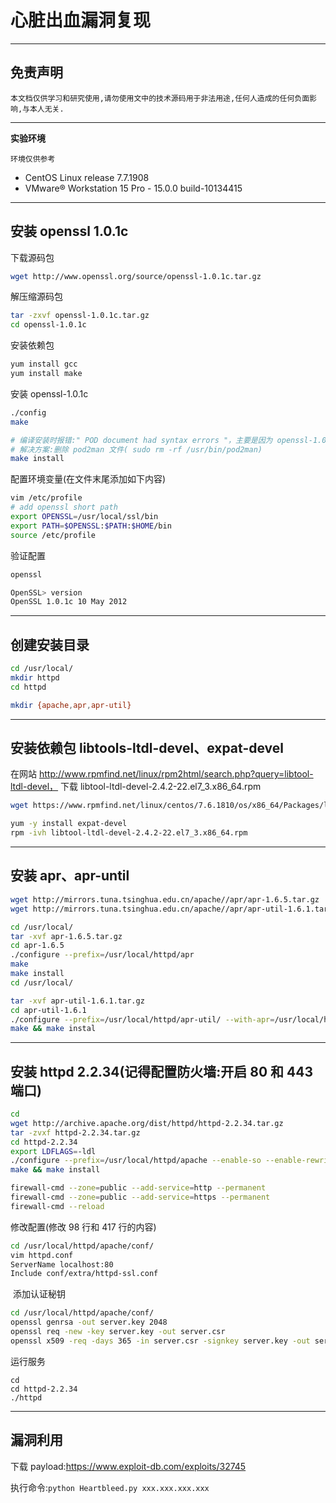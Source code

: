 # 心脏出血漏洞复现

---

## 免责声明

`本文档仅供学习和研究使用,请勿使用文中的技术源码用于非法用途,任何人造成的任何负面影响,与本人无关.`

---

**实验环境**

`环境仅供参考`

- CentOS Linux release 7.7.1908
- VMware® Workstation 15 Pro - 15.0.0 build-10134415

---

## 安装 openssl 1.0.1c

下载源码包
```bash
wget http://www.openssl.org/source/openssl-1.0.1c.tar.gz
```

解压缩源码包
```bash
tar -zxvf openssl-1.0.1c.tar.gz
cd openssl-1.0.1c
```

安装依赖包
```bash
yum install gcc
yum install make
```

安装 openssl-1.0.1c
```bash
./config
make

# 编译安装时报错:" POD document had syntax errors "，主要是因为 openssl-1.0.1c 版本和 perl 的版本不兼容.
# 解决方案:删除 pod2man 文件( sudo rm -rf /usr/bin/pod2man)
make install
```

配置环境变量(在文件末尾添加如下内容)
```bash
vim /etc/profile
# add openssl short path
export OPENSSL=/usr/local/ssl/bin
export PATH=$OPENSSL:$PATH:$HOME/bin
source /etc/profile
```

验证配置
```bash
openssl

OpenSSL> version
OpenSSL 1.0.1c 10 May 2012
```

---

## 创建安装目录

```bash
cd /usr/local/
mkdir httpd
cd httpd

mkdir {apache,apr,apr-util}
```

---

## 安装依赖包 libtools-ltdl-devel、expat-devel

在网站 http://www.rpmfind.net/linux/rpm2html/search.php?query=libtool-ltdl-devel，
下载 libtool-ltdl-devel-2.4.2-22.el7_3.x86_64.rpm

```bash
wget https://www.rpmfind.net/linux/centos/7.6.1810/os/x86_64/Packages/libtool-ltdl-devel-2.4.2-22.el7_3.x86_64.rpm

yum -y install expat-devel
rpm -ivh libtool-ltdl-devel-2.4.2-22.el7_3.x86_64.rpm
```

---

## 安装 apr、apr-until

```bash
wget http://mirrors.tuna.tsinghua.edu.cn/apache//apr/apr-1.6.5.tar.gz
wget http://mirrors.tuna.tsinghua.edu.cn/apache//apr/apr-util-1.6.1.tar.gz

cd /usr/local/
tar -xvf apr-1.6.5.tar.gz
cd apr-1.6.5
./configure --prefix=/usr/local/httpd/apr
make
make install
cd /usr/local/

tar -xvf apr-util-1.6.1.tar.gz
cd apr-util-1.6.1
./configure --prefix=/usr/local/httpd/apr-util/ --with-apr=/usr/local/httpd/apr
make && make instal
```

---

## 安装 httpd 2.2.34(记得配置防火墙:开启 80 和 443 端口)

```bash
cd
wget http://archive.apache.org/dist/httpd/httpd-2.2.34.tar.gz
tar -zvxf httpd-2.2.34.tar.gz
cd httpd-2.2.34
export LDFLAGS=-ldl
./configure --prefix=/usr/local/httpd/apache --enable-so --enable-rewrite --enable-ssl --with-ssl=/usr/local/ssl --with-apr=/usr/local/httpd/apr --with-apr-util=/usr/local/httpd/apr-util
make && make install

firewall-cmd --zone=public --add-service=http --permanent
firewall-cmd --zone=public --add-service=https --permanent
firewall-cmd --reload
```

修改配置(修改 98 行和 417 行的内容)
```bash
cd /usr/local/httpd/apache/conf/
vim httpd.conf
ServerName localhost:80
Include conf/extra/httpd-ssl.conf
```
​
添加认证秘钥
```bash
cd /usr/local/httpd/apache/conf/
openssl genrsa -out server.key 2048
openssl req -new -key server.key -out server.csr
openssl x509 -req -days 365 -in server.csr -signkey server.key -out server.crt
```

运行服务
```
cd
cd httpd-2.2.34
./httpd
```

---

## 漏洞利用

下载 payload:https://www.exploit-db.com/exploits/32745

执行命令:`python Heartbleed.py xxx.xxx.xxx.xxx`
